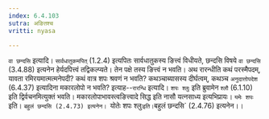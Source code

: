 ```yaml
---
index: 6.4.103
sutra: अङितश्च
vritti: nyasa

---
```

`वा छन्दसि` इत्यादि। `सार्वधातुकमपित्` (1.2.4) इत्यपितः सार्वधातुकस्य ङित्त्वं विधीयते, छन्दसि विषये `वा छन्दसि` (3.4.88) इत्यनेन हेर्यदपित्त्वं तद्विकल्प्यते। तेन पक्षे तस्य ङित्त्वं न भवति।
अथ रारन्धीति कथं परस्मैपदम्, यावता रमिरयमात्मत्मनेपदी? कथं वात्र शपः श्रवणं न भवति? कथञ्चाब्यासस्य दीर्घत्वम्, कथञ्च `अनुदात्तोपदेश` (6.4.37) इत्यादिना मकारलोपो न भवति? इत्याह--`रारन्धि` इत्यादि। `शपः श्लुः` इति ब्रुवामेन `श्लौ` (6.1.10) इति द्विर्वचनमित्युक्तं भवति। मकारलोपाभावस्त्वङित्त्वादे सिद्ध इति नासौ यत्नसाध्य इत्यभिप्रायः। `यमेः शपः` इति। `बहुलं छन्दसि (2.4.73) इत्यनेन। `योतेः शपः श्लुः` इति। `बहुलं छन्दसि` (2.4.76) इत्यनेन।।